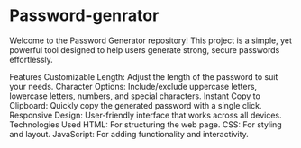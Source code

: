 # Password-genrator
Welcome to the Password Generator repository! This project is a simple, yet powerful tool designed to help users generate strong, secure passwords effortlessly.


Features
Customizable Length: Adjust the length of the password to suit your needs.
Character Options: Include/exclude uppercase letters, lowercase letters, numbers, and special characters.
Instant Copy to Clipboard: Quickly copy the generated password with a single click.
Responsive Design: User-friendly interface that works across all devices.
Technologies Used
HTML: For structuring the web page.
CSS: For styling and layout.
JavaScript: For adding functionality and interactivity.
